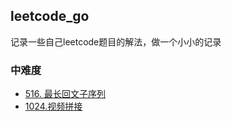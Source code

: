 ## leetcode_go
记录一些自己leetcode题目的解法，做一个小小的记录

### 中难度
- [516. 最长回文子序列](https://github.com/chanwaileung/leetcode_go/blob/master/longestPalindromeSubseq.go)
- [1024.视频拼接](https://github.com/chanwaileung/leetcode_go/blob/master/videoStitching.go)